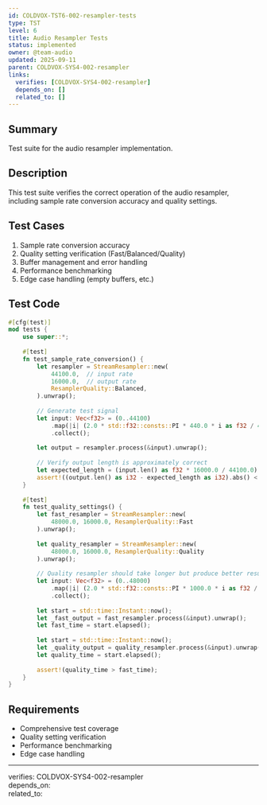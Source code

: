 ```yaml
---
id: COLDVOX-TST6-002-resampler-tests
type: TST
level: 6
title: Audio Resampler Tests
status: implemented
owner: @team-audio
updated: 2025-09-11
parent: COLDVOX-SYS4-002-resampler
links:
  verifies: [COLDVOX-SYS4-002-resampler]
  depends_on: []
  related_to: []
---
```


## Summary
Test suite for the audio resampler implementation.

## Description
This test suite verifies the correct operation of the audio resampler, including sample rate conversion accuracy and quality settings.

## Test Cases
1. Sample rate conversion accuracy
2. Quality setting verification (Fast/Balanced/Quality)
3. Buffer management and error handling
4. Performance benchmarking
5. Edge case handling (empty buffers, etc.)

## Test Code
```rust
#[cfg(test)]
mod tests {
    use super::*;
    
    #[test]
    fn test_sample_rate_conversion() {
        let resampler = StreamResampler::new(
            44100.0,  // input rate
            16000.0,  // output rate
            ResamplerQuality::Balanced,
        ).unwrap();
        
        // Generate test signal
        let input: Vec<f32> = (0..44100)
            .map(|i| (2.0 * std::f32::consts::PI * 440.0 * i as f32 / 44100.0).sin())
            .collect();
        
        let output = resampler.process(&input).unwrap();
        
        // Verify output length is approximately correct
        let expected_length = (input.len() as f32 * 16000.0 / 44100.0) as usize;
        assert!((output.len() as i32 - expected_length as i32).abs() < 10);
    }
    
    #[test]
    fn test_quality_settings() {
        let fast_resampler = StreamResampler::new(
            48000.0, 16000.0, ResamplerQuality::Fast
        ).unwrap();
        
        let quality_resampler = StreamResampler::new(
            48000.0, 16000.0, ResamplerQuality::Quality
        ).unwrap();
        
        // Quality resampler should take longer but produce better results
        let input: Vec<f32> = (0..48000)
            .map(|i| (2.0 * std::f32::consts::PI * 1000.0 * i as f32 / 48000.0).sin())
            .collect();
        
        let start = std::time::Instant::now();
        let _fast_output = fast_resampler.process(&input).unwrap();
        let fast_time = start.elapsed();
        
        let start = std::time::Instant::now();
        let _quality_output = quality_resampler.process(&input).unwrap();
        let quality_time = start.elapsed();
        
        assert!(quality_time > fast_time);
    }
}
```

## Requirements
- Comprehensive test coverage
- Quality setting verification
- Performance benchmarking
- Edge case handling

---
verifies: COLDVOX-SYS4-002-resampler  
depends_on:  
related_to: